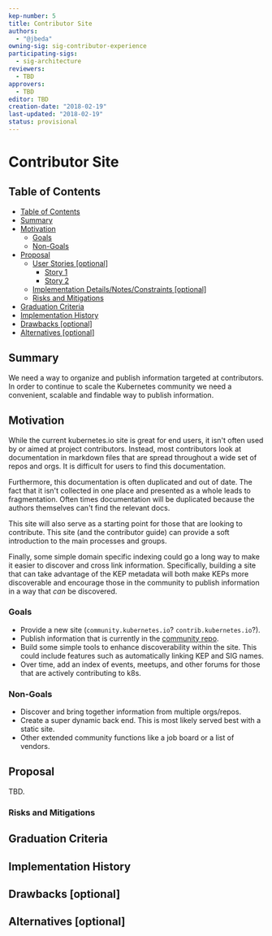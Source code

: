 ```yaml
---
kep-number: 5
title: Contributor Site
authors:
  - "@jbeda"
owning-sig: sig-contributor-experience
participating-sigs:
  - sig-architecture
reviewers:
  - TBD
approvers:
  - TBD
editor: TBD
creation-date: "2018-02-19"
last-updated: "2018-02-19"
status: provisional
---
```


# Contributor Site

## Table of Contents

* [Table of Contents](#table-of-contents)
* [Summary](#summary)
* [Motivation](#motivation)
    * [Goals](#goals)
    * [Non-Goals](#non-goals)
* [Proposal](#proposal)
    * [User Stories [optional]](#user-stories-optional)
      * [Story 1](#story-1)
      * [Story 2](#story-2)
    * [Implementation Details/Notes/Constraints [optional]](#implementation-detailsnotesconstraints-optional)
    * [Risks and Mitigations](#risks-and-mitigations)
* [Graduation Criteria](#graduation-criteria)
* [Implementation History](#implementation-history)
* [Drawbacks [optional]](#drawbacks-optional)
* [Alternatives [optional]](#alternatives-optional)

## Summary

We need a way to organize and publish information targeted at contributors.
In order to continue to scale the Kubernetes community we need a convenient, scalable and findable way to publish information.

## Motivation

While the current kubernetes.io site is great for end users, it isn't often used by or aimed at project contributors.
Instead, most contributors look at documentation in markdown files that are spread throughout a wide set of repos and orgs.
It is difficult for users to find this documentation.

Furthermore, this documentation is often duplicated and out of date.
The fact that it isn't collected in one place and presented as a whole leads to fragmentation.
Often times documentation will be duplicated because the authors themselves can't find the relevant docs.

This site will also serve as a starting point for those that are looking to contribute.
This site (and the contributor guide) can provide a soft introduction to the main processes and groups.


Finally, some simple domain specific indexing could go a long way to make it easier to discover and cross link information.
Specifically, building a site that can take advantage of the KEP metadata will both make KEPs more discoverable and encourage those in the community to publish information in a way that *can* be discovered.

### Goals

* Provide a new site (`community.kubernetes.io`? `contrib.kubernetes.io`?).
* Publish information that is currently in the [community repo](https://github.com/kubernetes/community).
* Build some simple tools to enhance discoverability within the site.
  This could include features such as automatically linking KEP and SIG names.
* Over time, add an index of events, meetups, and other forums for those that are actively contributing to k8s.

### Non-Goals

* Discover and bring together information from multiple orgs/repos.
* Create a super dynamic back end.  This is most likely served best with a static site.
* Other extended community functions like a job board or a list of vendors.

## Proposal

TBD.


### Risks and Mitigations

<!--
What are the risks of this proposal and how do we mitigate.
Think broadly.
For example, consider both security and how this will impact the larger kubernetes ecosystem.
-->

## Graduation Criteria

<!--
How will we know that this has succeeded?
Gathering user feedback is crucial for building high quality experiences and SIGs have the important responsibility of setting milestones for stability and completeness.
Hopefully the content previously contained in [umbrella issues][] will be tracked in the `Graduation Criteria` section.

[umbrella issues]: https://github.com/kubernetes/kubernetes/issues/42752
-->

## Implementation History

## Drawbacks [optional]

<!--
Why should this KEP _not_ be implemented.
-->

## Alternatives [optional]

<!--
Similar to the `Drawbacks` section the `Alternatives` section is used to highlight and record other possible approaches to delivering the value proposed by a KEP.
-->